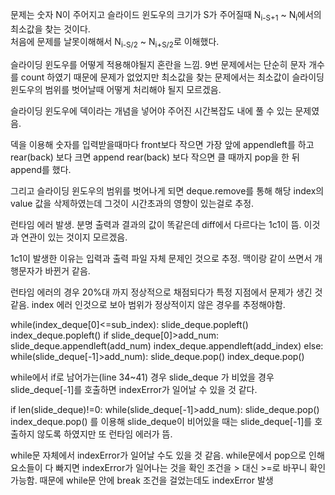 문제는 숫자 N이 주어지고 슬라이드 윈도우의 크기가 S가 주어질때 N<sub>i-S+1</sub> ~ N<sub>i</sub>에서의 최소값을 찾는 것이다.  
처음에 문제를 날못이해해서 N<sub>i-S/2</sub> ~ N<sub>i+S/2</sub>로 이해했다.

슬라이딩 윈도우를 어떻게 적용해야될지 혼란을 느낌.
9번 문제에서는 단순히 문자 개수를 count 하였기 때문에 문제가 없었지만
최소값을 찾는 문제에서는 최소값이 슬라이딩 윈도우의 범위를 벗어날때 어떻게 처리해야 될지 모르겠음.

슬라이딩 윈도우에 덱이라는 개념을 넣어야 주어진 시간복잡도 내에 풀 수 있는 문제였음.

덱을 이용해 숫자를 입력받을때마다 front보다 작으면 가장 앞에 appendleft를 하고
rear(back) 보다 크면 append rear(back) 보다 작으면 클 때까지 pop을 한 뒤 append를 했다.

그리고 슬라이딩 윈도우의 범위를 벗어나게 되면 deque.remove를 통해 해당 index의 value 값을 삭제하였는데
그것이 시간초과의 영향이 있는걸로 추정.

런타임 에러 발생. 분명 출력과 결과의 값이 똑같은데 diff에서 다르다는 1c1이 뜸.
이것과 연관이 있는 것이지 모르겠음.

1c1이 발생한 이유는 입력과 출력 파일 자체 문제인 것으로 추정. 맥이랑 같이 쓰면서 개행문자가 바뀐거 같음.

런타임 에러의 경우 20%대 까지 정상적으로 채점되다가 특정 지점에서 문제가 생긴 것 같음.
index 에러 인것으로 보아 범위가 정상적이지 않은 경우를 추정해야함.

while(index_deque[0]<=sub_index):
    slide_deque.popleft()
    index_deque.popleft()
if slide_deque[0]>add_num:
    slide_deque.appendleft(add_num)
    index_deque.appendleft(add_index)
else:
    while(slide_deque[-1]>add_num):
        slide_deque.pop()
        index_deque.pop()

while에서 if로 남어가는(line 34~41) 경우 slide_deque 가 비었을 경우 slide_deque[-1]를 호출하면 indexError가 일어날 수 있을 것 같다.

if len(slide_deque)!=0:
    while(slide_deque[-1]>add_num):
        slide_deque.pop()
        index_deque.pop()
를 이용해 slide_deque이 비어있을 때는 slide_deque[-1]를 호출하지 않도록 하였지만 또 런타임 에러가 뜸.

while문 자체에서 indexError가 일어날 수도 있을 것 같음.
while문에서 pop으로 인해 요소들이 다 빠지면 indexError가 일어나는 것을 확인
조건을 > 대신 >=로 바꾸니 확인가능함.
때문에 while문 안에 break 조건을 걸었는데도 indexError 발생